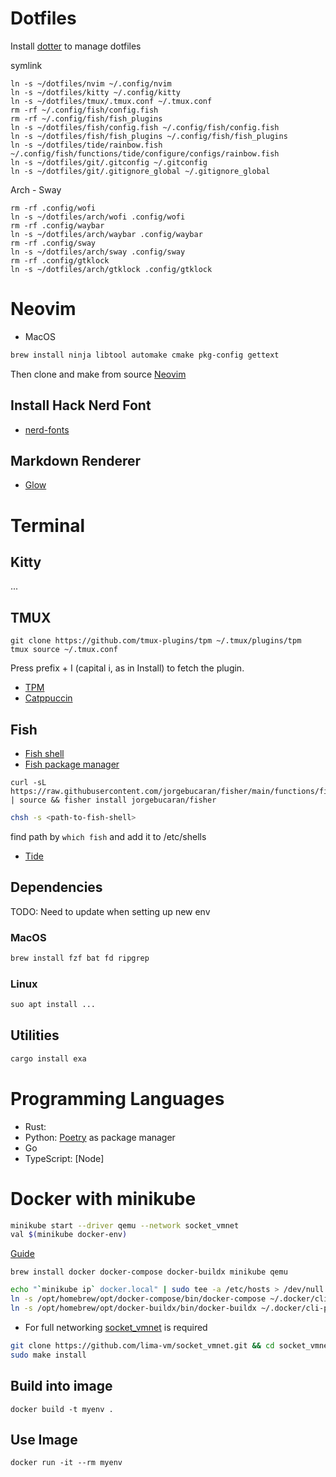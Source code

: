 # Dotfiles

Install [dotter](https://github.com/SuperCuber/dotter) to manage dotfiles

symlink

```
ln -s ~/dotfiles/nvim ~/.config/nvim
ln -s ~/dotfiles/kitty ~/.config/kitty
ln -s ~/dotfiles/tmux/.tmux.conf ~/.tmux.conf
rm -rf ~/.config/fish/config.fish
rm -rf ~/.config/fish/fish_plugins
ln -s ~/dotfiles/fish/config.fish ~/.config/fish/config.fish
ln -s ~/dotfiles/fish/fish_plugins ~/.config/fish/fish_plugins
ln -s ~/dotfiles/tide/rainbow.fish ~/.config/fish/functions/tide/configure/configs/rainbow.fish
ln -s ~/dotfiles/git/.gitconfig ~/.gitconfig
ln -s ~/dotfiles/git/.gitignore_global ~/.gitignore_global
```

Arch - Sway

```
rm -rf .config/wofi
ln -s ~/dotfiles/arch/wofi .config/wofi
rm -rf .config/waybar
ln -s ~/dotfiles/arch/waybar .config/waybar
rm -rf .config/sway
ln -s ~/dotfiles/arch/sway .config/sway
rm -rf .config/gtklock
ln -s ~/dotfiles/arch/gtklock .config/gtklock
```

# Neovim

- MacOS

```bash
brew install ninja libtool automake cmake pkg-config gettext
```

Then clone and make from source [Neovim](https://github.com/neovim/neovim)

## Install Hack Nerd Font

- [nerd-fonts](https://github.com/ryanoasis/nerd-fonts)

## Markdown Renderer

- [Glow](https://github.com/charmbracelet/glow)

# Terminal

## Kitty

...

## TMUX

```
git clone https://github.com/tmux-plugins/tpm ~/.tmux/plugins/tpm
tmux source ~/.tmux.conf
```

Press prefix + I (capital i, as in Install) to fetch the plugin.

- [TPM](https://github.com/tmux-plugins/tpm)
- [Catppuccin](https://github.com/catppuccin/tmux)

## Fish

- [Fish shell](https://github.com/fish-shell/fish-shell)
- [Fish package manager](https://github.com/jorgebucaran/fisher)

```fish
curl -sL https://raw.githubusercontent.com/jorgebucaran/fisher/main/functions/fisher.fish | source && fisher install jorgebucaran/fisher
```

```bash
chsh -s <path-to-fish-shell>
```

find path by `which fish` and add it to /etc/shells

- [Tide](https://github.com/IlanCosman/tide)

## Dependencies

TODO: Need to update when setting up new env

### MacOS

```bash
brew install fzf bat fd ripgrep
```

### Linux

```bash
suo apt install ...
```

## Utilities

```bash
cargo install exa
```

# Programming Languages

- Rust:
- Python: [Poetry](https://python-poetry.org/docs/) as package manager
- Go
- TypeScript: [Node]

# Docker with minikube

```bash
minikube start --driver qemu --network socket_vmnet
val $(minikube docker-env)
```

[Guide](https://gist.github.com/juancsr/5927e6660d6ba5d2a34c61802d26e50a)

```fish
brew install docker docker-compose docker-buildx minikube qemu
```

```bash
echo "`minikube ip` docker.local" | sudo tee -a /etc/hosts > /dev/null
ln -s /opt/homebrew/opt/docker-compose/bin/docker-compose ~/.docker/cli-plugins/docker-compose
ln -s /opt/homebrew/opt/docker-buildx/bin/docker-buildx ~/.docker/cli-plugins/docker-buildx
```

- For full networking [socket_vmnet](https://github.com/lima-vm/socket_vmnet) is required

```bash
git clone https://github.com/lima-vm/socket_vmnet.git && cd socket_vmnet
sudo make install
```

## Build into image

```fish
docker build -t myenv .
```

## Use Image

```fish
docker run -it --rm myenv
```
